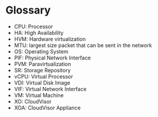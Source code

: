 # Glossary

- CPU: Processor
- HA: High Availability
- HVM: Hardware virtualization
- MTU: largest size packet that can be sent in the network
- OS: Operating System
- PIF: Physical Network Interface
- PVM: Paravirtualization
- SR: Storage Repository
- vCPU: Virtual Processor
- VDI: Virtual Disk Image
- VIF: Virtual Network Interface
- VM: Virtual Machine
- XO: CloudVisor
- XOA: CloudVisor Appliance
